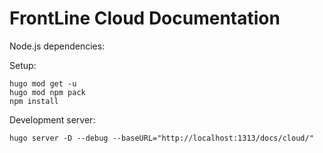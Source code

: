 # FrontLine Cloud Documentation

Node.js dependencies:

Setup:

```
hugo mod get -u 
hugo mod npm pack
npm install
```

Development server:

```
hugo server -D --debug --baseURL="http://localhost:1313/docs/cloud/"
```
